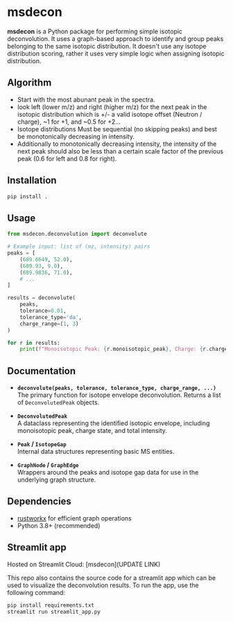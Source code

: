 # msdecon

**msdecon** is a Python package for performing simple isotopic deconvolution. It uses a graph-based approach 
to identify and group peaks belonging to the same isotopic distribution. It doesn't use any isotope distribution
scoring, rather it uses very simple logic when assigning isotopic distribution.

## Algorithm

- Start with the most abunant peak in the spectra.
- look left (lower m/z) and right (higher m/z) for the next peak in the isotopic distribution which is +/- a valid 
isotope offset (Neutron / charge), ~1 for +1, and ~0.5 for +2...
- Isotope distributions Must be sequential (no skipping peaks) and best be monotonically decreasing in intensity.
- Additionally to monotonically decreasing intensity, the intensity of the next peak should also be less than a certain 
scale factor of the previous peak (0.6 for left and 0.8 for right).

## Installation

```bash
pip install .
```

## Usage

```python
from msdecon.deconvolution import deconvolute

# Example input: list of (mz, intensity) pairs
peaks = [
    (689.6649, 52.0),
    (689.93, 9.0),
    (689.9836, 71.0),
    # ...
]

results = deconvolute(
    peaks,
    tolerance=0.01,
    tolerance_type='da',
    charge_range=(1, 3)
)

for r in results:
    print(f"Monoisotopic Peak: {r.monoisotopic_peak}, Charge: {r.charge}, Total Intensity: {r.total_intensity}")
```

## Documentation

- **`deconvolute(peaks, tolerance, tolerance_type, charge_range, ...)`**  
  The primary function for isotope envelope deconvolution. Returns a list of `DeconvolutedPeak` objects.
  
- **`DeconvolutedPeak`**  
  A dataclass representing the identified isotopic envelope, including monoisotopic peak, charge state, and total intensity.

- **`Peak` / `IsotopeGap`**  
  Internal data structures representing basic MS entities.

- **`GraphNode` / `GraphEdge`**  
  Wrappers around the peaks and isotope gap data for use in the underlying graph structure.

## Dependencies

- [rustworkx](https://github.com/Qiskit/rustworkx) for efficient graph operations
- Python 3.8+ (recommended)

## Streamlit app

Hosted on Streamlit Cloud: [msdecon](UPDATE LINK)

This repo also contains the source code for a streamlit app which can be used to visualize the 
deconvolution results. To run the app, use the following command:

```bash
pip install requirements.txt
streamlit run streamlit_app.py
```